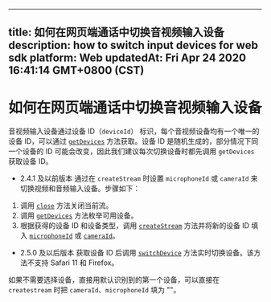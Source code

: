 
---
title: 如何在网页端通话中切换音视频输入设备
description: how to switch input devices for web sdk
platform: Web
updatedAt: Fri Apr 24 2020 16:41:14 GMT+0800 (CST)
---
# 如何在网页端通话中切换音视频输入设备
音视频输入设备通过设备 ID（`deviceId`） 标识，每个音视频设备均有一个唯一的设备 ID，可以通过 [`getDevices`](https://docs.agora.io/cn/Interactive%20Broadcast/API%20Reference/web/globals.html#getdevices) 方法获取。设备 ID 是随机生成的，部分情况下同一个设备的 ID 可能会改变，因此我们建议每次切换设备时都先调用  `getDevices` 获取设备 ID。

- 2.4.1 及以前版本
  通过在 `createStream` 时设置 `microphoneId` 或 `cameraId` 来切换视频和音频输入设备。步骤如下：
 1. 调用 [`close`](https://docs.agora.io/cn/Interactive%20Broadcast/API%20Reference/web/interfaces/agorartc.stream.html#close) 方法关闭当前流。
  2. 调用 [`getDevices`](https://docs.agora.io/cn/Interactive%20Broadcast/API%20Reference/web/globals.html#getdevices) 方法枚举可用设备。
  3. 根据获得的设备 ID 和设备类型，调用 [`createStream`](https://docs.agora.io/cn/Interactive%20Broadcast/API%20Reference/web/globals.html#createstream) 方法并将新的设备 ID 填入 [`microphoneId`](https://docs.agora.io/cn/Interactive%20Broadcast/API%20Reference/web/interfaces/agorartc.streamspec.html#microphoneid) 或 [`cameraId`](https://docs.agora.io/cn/Interactive%20Broadcast/API%20Reference/web/interfaces/agorartc.streamspec.html#cameraid)。

- 2.5.0 及以后版本
  获取设备 ID 后调用 [`switchDevice`](https://docs.agora.io/cn/Interactive%20Broadcast/API%20Reference/web/interfaces/agorartc.stream.html#switchdevice) 方法实时切换设备。该方法不支持 Safari 11 和 Firefox。

如果不需要选择设备，直接用默认识别到的第一个设备，可以直接在 `createstream` 时把 `cameraId`、`microphoneId` 填为 ""。
